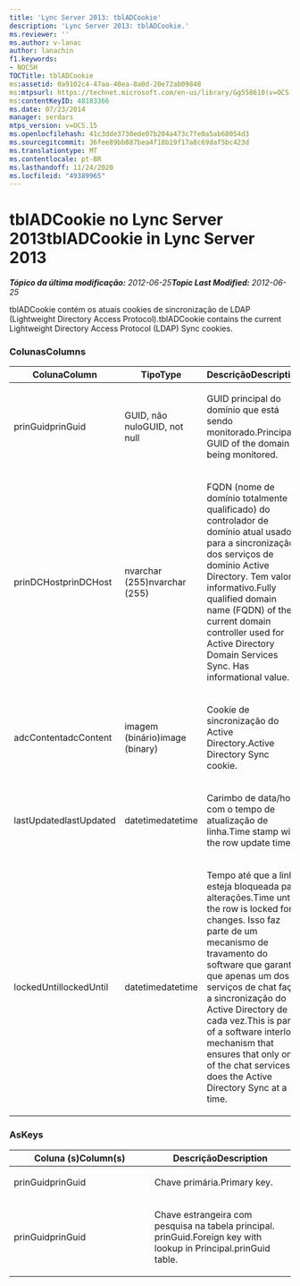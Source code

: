 ```yaml
---
title: 'Lync Server 2013: tblADCookie'
description: 'Lync Server 2013: tblADCookie.'
ms.reviewer: ''
ms.author: v-lanac
author: lanachin
f1.keywords:
- NOCSH
TOCTitle: tblADCookie
ms:assetid: 0a9102c4-47aa-40ea-8a0d-20e72ab09848
ms:mtpsurl: https://technet.microsoft.com/en-us/library/Gg558610(v=OCS.15)
ms:contentKeyID: 48183366
ms.date: 07/23/2014
manager: serdars
mtps_version: v=OCS.15
ms.openlocfilehash: 41c3dde3730ede07b204a473c7fe0a5ab68054d3
ms.sourcegitcommit: 36fee89bb887bea4f18b19f17a8c69daf5bc423d
ms.translationtype: MT
ms.contentlocale: pt-BR
ms.lasthandoff: 11/24/2020
ms.locfileid: "49389965"
---
```

# <a name="tbladcookie-in-lync-server-2013"></a><span data-ttu-id="6aa67-103">tblADCookie no Lync Server 2013</span><span class="sxs-lookup"><span data-stu-id="6aa67-103">tblADCookie in Lync Server 2013</span></span>

<div data-xmlns="http://www.w3.org/1999/xhtml">

<div class="topic" data-xmlns="http://www.w3.org/1999/xhtml" data-msxsl="urn:schemas-microsoft-com:xslt" data-cs="https://msdn.microsoft.com/">

<div data-asp="https://msdn2.microsoft.com/asp">



</div>

<div id="mainSection">

<div id="mainBody"><span data-ttu-id="6aa67-104">

<span> </span></span><span class="sxs-lookup"><span data-stu-id="6aa67-104">

<span> </span></span></span>

<span data-ttu-id="6aa67-105">_**Tópico da última modificação:** 2012-06-25_</span><span class="sxs-lookup"><span data-stu-id="6aa67-105">_**Topic Last Modified:** 2012-06-25_</span></span>

<span data-ttu-id="6aa67-106">tblADCookie contém os atuais cookies de sincronização de LDAP (Lightweight Directory Access Protocol).</span><span class="sxs-lookup"><span data-stu-id="6aa67-106">tblADCookie contains the current Lightweight Directory Access Protocol (LDAP) Sync cookies.</span></span>

### <a name="columns"></a><span data-ttu-id="6aa67-107">Colunas</span><span class="sxs-lookup"><span data-stu-id="6aa67-107">Columns</span></span>

<table>
<colgroup>
<col style="width: 33%" />
<col style="width: 33%" />
<col style="width: 33%" />
</colgroup>
<thead>
<tr class="header">
<th><span data-ttu-id="6aa67-108">Coluna</span><span class="sxs-lookup"><span data-stu-id="6aa67-108">Column</span></span></th>
<th><span data-ttu-id="6aa67-109">Tipo</span><span class="sxs-lookup"><span data-stu-id="6aa67-109">Type</span></span></th>
<th><span data-ttu-id="6aa67-110">Descrição</span><span class="sxs-lookup"><span data-stu-id="6aa67-110">Description</span></span></th>
</tr>
</thead>
<tbody>
<tr class="odd">
<td><p><span data-ttu-id="6aa67-111">prinGuid</span><span class="sxs-lookup"><span data-stu-id="6aa67-111">prinGuid</span></span></p></td>
<td><p><span data-ttu-id="6aa67-112">GUID, não nulo</span><span class="sxs-lookup"><span data-stu-id="6aa67-112">GUID, not null</span></span></p></td>
<td><p><span data-ttu-id="6aa67-113">GUID principal do domínio que está sendo monitorado.</span><span class="sxs-lookup"><span data-stu-id="6aa67-113">Principal GUID of the domain being monitored.</span></span></p></td>
</tr>
<tr class="even">
<td><p><span data-ttu-id="6aa67-114">prinDCHost</span><span class="sxs-lookup"><span data-stu-id="6aa67-114">prinDCHost</span></span></p></td>
<td><p><span data-ttu-id="6aa67-115">nvarchar (255)</span><span class="sxs-lookup"><span data-stu-id="6aa67-115">nvarchar (255)</span></span></p></td>
<td><p><span data-ttu-id="6aa67-116">FQDN (nome de domínio totalmente qualificado) do controlador de domínio atual usado para a sincronização dos serviços de domínio Active Directory. Tem valor informativo.</span><span class="sxs-lookup"><span data-stu-id="6aa67-116">Fully qualified domain name (FQDN) of the current domain controller used for Active Directory Domain Services Sync. Has informational value.</span></span></p></td>
</tr>
<tr class="odd">
<td><p><span data-ttu-id="6aa67-117">adcContent</span><span class="sxs-lookup"><span data-stu-id="6aa67-117">adcContent</span></span></p></td>
<td><p><span data-ttu-id="6aa67-118">imagem (binário)</span><span class="sxs-lookup"><span data-stu-id="6aa67-118">image (binary)</span></span></p></td>
<td><p><span data-ttu-id="6aa67-119">Cookie de sincronização do Active Directory.</span><span class="sxs-lookup"><span data-stu-id="6aa67-119">Active Directory Sync cookie.</span></span></p></td>
</tr>
<tr class="even">
<td><p><span data-ttu-id="6aa67-120">lastUpdated</span><span class="sxs-lookup"><span data-stu-id="6aa67-120">lastUpdated</span></span></p></td>
<td><p><span data-ttu-id="6aa67-121">datetime</span><span class="sxs-lookup"><span data-stu-id="6aa67-121">datetime</span></span></p></td>
<td><p><span data-ttu-id="6aa67-122">Carimbo de data/hora com o tempo de atualização de linha.</span><span class="sxs-lookup"><span data-stu-id="6aa67-122">Time stamp with the row update time.</span></span></p></td>
</tr>
<tr class="odd">
<td><p><span data-ttu-id="6aa67-123">lockedUntil</span><span class="sxs-lookup"><span data-stu-id="6aa67-123">lockedUntil</span></span></p></td>
<td><p><span data-ttu-id="6aa67-124">datetime</span><span class="sxs-lookup"><span data-stu-id="6aa67-124">datetime</span></span></p></td>
<td><p><span data-ttu-id="6aa67-125">Tempo até que a linha esteja bloqueada para alterações.</span><span class="sxs-lookup"><span data-stu-id="6aa67-125">Time until the row is locked for changes.</span></span> <span data-ttu-id="6aa67-126">Isso faz parte de um mecanismo de travamento do software que garante que apenas um dos serviços de chat faça a sincronização do Active Directory de cada vez.</span><span class="sxs-lookup"><span data-stu-id="6aa67-126">This is part of a software interlock mechanism that ensures that only one of the chat services does the Active Directory Sync at a time.</span></span></p></td>
</tr>
</tbody>
</table>


### <a name="keys"></a><span data-ttu-id="6aa67-127">As</span><span class="sxs-lookup"><span data-stu-id="6aa67-127">Keys</span></span>

<table>
<colgroup>
<col style="width: 50%" />
<col style="width: 50%" />
</colgroup>
<thead>
<tr class="header">
<th><span data-ttu-id="6aa67-128">Coluna (s)</span><span class="sxs-lookup"><span data-stu-id="6aa67-128">Column(s)</span></span></th>
<th><span data-ttu-id="6aa67-129">Descrição</span><span class="sxs-lookup"><span data-stu-id="6aa67-129">Description</span></span></th>
</tr>
</thead>
<tbody>
<tr class="odd">
<td><p><span data-ttu-id="6aa67-130">prinGuid</span><span class="sxs-lookup"><span data-stu-id="6aa67-130">prinGuid</span></span></p></td>
<td><p><span data-ttu-id="6aa67-131">Chave primária.</span><span class="sxs-lookup"><span data-stu-id="6aa67-131">Primary key.</span></span></p></td>
</tr>
<tr class="even">
<td><p><span data-ttu-id="6aa67-132">prinGuid</span><span class="sxs-lookup"><span data-stu-id="6aa67-132">prinGuid</span></span></p></td>
<td><p><span data-ttu-id="6aa67-133">Chave estrangeira com pesquisa na tabela principal. prinGuid.</span><span class="sxs-lookup"><span data-stu-id="6aa67-133">Foreign key with lookup in Principal.prinGuid table.</span></span></p></td>
</tr>
</tbody>
</table><span data-ttu-id="6aa67-134">


</div>

<span> </span>

</div>

</div>

</span><span class="sxs-lookup"><span data-stu-id="6aa67-134">


</div>

<span> </span>

</div>

</div>

</span></span></div>

